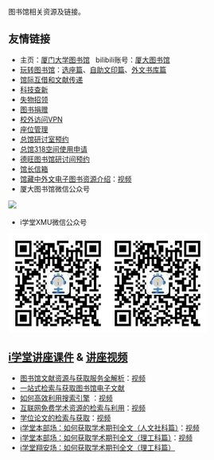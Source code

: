 图书馆相关资源及链接。

## 友情链接

- 主页：[厦门大学图书馆](https://library.xmu.edu.cn) &nbsp; bilibili账号：[厦大图书馆](https://space.bilibili.com/474387811/)
- [玩转图书馆](https://www.bilibili.com/video/BV1oJ411s7dC)：[选座篇](https://www.bilibili.com/video/BV1oJ411s7dC)、[自助文印篇](https://www.bilibili.com/video/BV1oJ411s7dC?p=2)、[外文书库篇](https://www.bilibili.com/video/BV1oJ411s7dC?p=3)
- [馆际互借和文献传递](https://library.xmu.edu.cn/fw/gjhj.htm)
- [科技查新](https://library.xmu.edu.cn/fw/kjcx1/cxzjj.htm)
- [失物招领](https://lib.xmu.edu.cn/lost/index.asp)
- [图书捐赠](http://donors.xmu.edu.cn)
- [校外访问VPN](https://library.xmu.edu.cn/zy/xwfw/CARSI.htm)
- [座位管理](https://lib.xmu.edu.cn/seat)
- [总馆研讨室预约](https://service.xmulib.org/rooms)
- [总馆318空间使用申请](https://service.xmulib.org/rooms/zh-hans/room_apply_318)
- [德旺图书馆研讨间预约](https://service.xmulib.org/studyroom)
- [馆长信箱](https://lib.xmu.edu.cn/ask/question_consult)
- [馆藏中外文电子图书资源介绍](https://library.xmu.edu.cn/__local/B/84/09/C54ABACC471150037FD63A66156_08111D34_1773F59.pptx?e=.pptx)：[视频](https://www.bilibili.com/video/BV1VA411j7MK)
- 厦大图书馆微信公众号

![](https://www.57994.com/wp-content/uploads/2019/11/cec4ace184e9b7e674e8.jpg)

- i学堂XMU微信公众号

<img src="i学堂XMU微信公众号二维码.jpg" width = "200" height = "200" alt="i学堂XMU微信公众号二维码.jpg" /><img src="i学堂XMU微信公众号二维码.jpg" width = "200" height = "200" alt="i学堂XMU微信公众号二维码.jpg" />

## [i学堂讲座课件](https://library.xmu.edu.cn/wd/jzkj/i_xt.htm) & [讲座视频](https://library.xmu.edu.cn/wd/jzsp.htm)
- [图书馆文献资源与获取服务全解析](https://library.xmu.edu.cn/__local/9/A2/6C/F230D69B899DE36C45DA5CD165A_47F63F33_367D7D.pdf?e=.pdf)：[视频](https://www.bilibili.com/video/BV1Xy4y1k7bH)
- [一站式检索与获取图书馆电子文献](https://library.xmu.edu.cn/__local/9/15/12/F3A2EA4DF9B280A907F82F5D54F_8337F260_7F3F5C.pptx?e=.pptx)
- [如何高效利用搜索引擎](https://library.xmu.edu.cn/__local/9/A0/09/837CCAC7A1F7E97B68AA59B0D62_4201ADA0_39E740.pdf?e=.pdf) ：[视频](https://www.bilibili.com/video/BV1XD4y1Q7ZG)
- [互联网免费学术资源的检索与利用](https://library.xmu.edu.cn/__local/E/E3/28/470DB70B1BCDBDFD4354802AF74_D518B27E_477FCD.pdf?e=.pdf)：[视频](https://www.bilibili.com/video/BV1xy4y167MS)
- [学位论文的检索与获取](https://library.xmu.edu.cn/__local/E/BE/7E/D9AE78C232A18AE6A261648AB5B_363B24BE_43691F.pdf?e=.pdf)：[视频](https://www.bilibili.com/video/BV1cv411C7Hb)
- [i学堂本部场：如何获取学术期刊全文（人文社科篇）](https://library.xmu.edu.cn/__local/B/A9/C6/9CF9F07FE856A68319DF82890FF_CA88A60B_192D6D3.pdf?e=.pdf)：[视频](https://www.bilibili.com/video/BV1Gz4y1o7YQ)
- [i学堂本部场：如何获取学术期刊全文（理工科篇）](https://library.xmu.edu.cn/__local/8/B1/11/497E5A5F12D61E1E907B7EA00B2_D1E659EA_61796C.pdf?e=.pdf)：[视频](https://www.bilibili.com/video/BV1Gz4y1o7YQ?p=2)
- [i学堂翔安场：如何获取学术期刊全文（理工科篇）](https://library.xmu.edu.cn/__local/A/77/E4/2F92F0255C6DA83BB63A6B1856B_3B2202CB_7AF0D8.pdf?e=.pdf)



